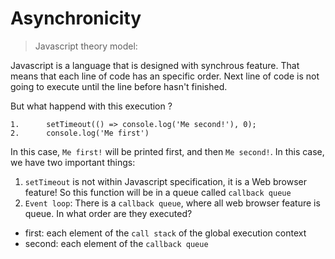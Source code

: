 <!-- @format -->

# Asynchronicity

> Javascript theory model:

Javascript is a language that is designed with synchrous feature. That means that each line of code has an specific order. Next line of code is not going to execute until the line before hasn't finished.

But what happend with this execution ?

```
1.      setTimeout(() => console.log('Me second!'), 0);
2.      console.log('Me first')
```

In this case, `Me first!` will be printed first, and then `Me second!`.
In this case, we have two important things:

1. `setTimeout` is not within Javascript specification, it is a Web browser feature! So this function will be in a queue called `callback queue`
2. `Event loop`: There is a `callback queue`, where all web browser feature is queue. In what order are they executed?

- first: each element of the `call stack` of the global execution context
- second: each element of the `callback queue`
